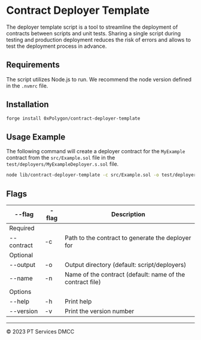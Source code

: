 # Contract Deployer Template

The deployer template script is a tool to streamline the deployment of contracts between scripts and unit tests. Sharing a single script during testing and production deployment reduces the risk of errors and allows to test the deployment process in advance.

## Requirements

The script utilizes Node.js to run. We recommend the node version defined in the `.nvmrc` file.

## Installation

```bash
forge install 0xPolygon/contract-deployer-template
```

## Usage Example

The following command will create a deployer contract for the `MyExample` contract from the `src/Example.sol` file in the `test/deployers/MyExampleDeployer.s.sol` file.

```bash
node lib/contract-deployer-template -c src/Example.sol -o test/deployers -n MyExample
```

## Flags

| --flag     | -flag | Description                                               |
| ---------- | ----- | --------------------------------------------------------- |
| Required   |       |                                                           |
| --contract | -c    | Path to the contract to generate the deployer for         |
| Optional   |       |                                                           |
| --output   | -o    | Output directory (default: script/deployers)              |
| --name     | -n    | Name of the contract (default: name of the contract file) |
| Options    |       |                                                           |
| --help     | -h    | Print help                                                |
| --version  | -v    | Print the version number                                  |

---

© 2023 PT Services DMCC
